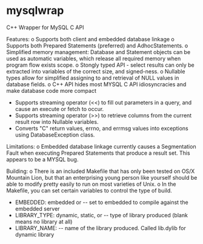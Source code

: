 mysqlwrap
=========

C++ Wrapper for MySQL C API

Features:
o Supports both client and embedded database linkage
o Supports both Prepared Statements (preferred) and AdhocStatements.
o Simplified memory management: Database and Statement objects can be used as automatic variables, which
  release all required memory when program flow exists scope.
o Stongly typed API - select results can only be extracted into variables of the correct size, and signed-ness.
o Nullable types allow for simplified assigning to and retrieval of NULL values in database fields.
o C++ API hides most MYSQL C API idiosyncracies and make database code more compact
  - Supports streaming operator (<<) to fill out parameters in a query, and cause an execute or fetch to occur.
  - Supports streaming operator (>>) to retrieve columns from the current result row into Nullable<T> variables.
  - Converts "C" return values, errno, and errmsg values into exceptions using DatabaseException class.


Limitations:
o Embedded database linkage currently causes a Segmentation Fault when executing Prepared Statements that produce
  a result set.  This appears to be a MYSQL bug.


Building:
o There is an included Makefile that has only been tested on OS/X Mountain Lion, but that an enterprising young
  person like yourself should be able to modify pretty easily to run on most varieties of Unix.
o In the Makefile, you can set certain variables to control the type of build.
  - EMBEDDED: embedded or <blank>       -- set to embedded to compile against the embedded server
  - LIBRARY_TYPE: dynamic, static, or <blank>     -- type of library produced (blank means no library at all)
  - LIBRARY_NAME: <name>      -- name of the library produced.  Called lib<name>.dylib for dynamic library
